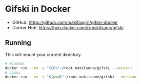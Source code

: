 # Gifski in Docker

-   GitHub: https://github.com/makifoxgirl/gifski-docker
-   Docker Hub: https://hub.docker.com/r/makitsune/gifski

## Running

This will mount your current directory.

```bash
# Windows
docker run --rm -v "%CD%":/root makitsune/gifski --version
# Linux
docker run --rm -v "$(pwd)":/root makitsune/gifski --version
```
